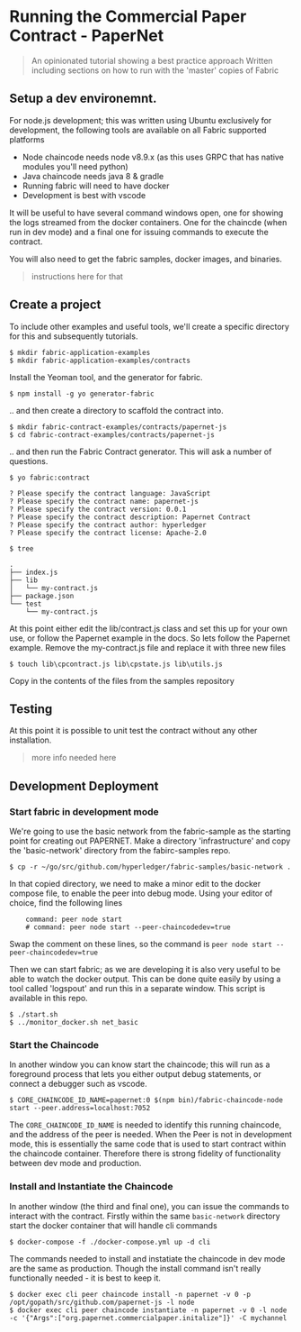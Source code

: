 # Running the Commercial Paper Contract - PaperNet
> An opinionated tutorial showing a best practice approach
> Written including sections on how to run with the 'master' copies of Fabric

## Setup a dev environemnt.

For node.js development; this was written using Ubuntu exclusively for development, the following tools are available on all Fabric supported platforms

- Node chaincode needs node v8.9.x   (as this uses GRPC that has native modules you'll need python)
- Java chaincode needs java 8 & gradle
- Running fabric will need to have docker
- Development is best with vscode

It will be useful to have several command windows open, one for showing the logs streamed from the docker containers. One for the chaincde (when run in dev mode) and a final one for issuing commands to execute the contract.

You will also need to get the fabric samples, docker images, and binaries. 

>  instructions here for that

## Create a project

To include other examples and useful tools, we'll create a specific directory for this and subsequently tutorials. 

```
$ mkdir fabric-application-examples
$ mkdir fabric-application-examples/contracts
```

Install the Yeoman tool, and the generator for fabric.

```
$ npm install -g yo generator-fabric
```

.. and then create a directory to scaffold the contract into. 

```
$ mkdir fabric-contract-examples/contracts/papernet-js
$ cd fabric-contract-examples/contracts/papernet-js
```

.. and then run the Fabric Contract generator.  This will ask a number of questions.

```
$ yo fabric:contract   

? Please specify the contract language: JavaScript
? Please specify the contract name: papernet-js
? Please specify the contract version: 0.0.1
? Please specify the contract description: Papernet Contract
? Please specify the contract author: hyperledger
? Please specify the contract license: Apache-2.0

$ tree

.
├── index.js
├── lib
│   └── my-contract.js
├── package.json
└── test
    └── my-contract.js

```

At this point either edit the lib/contract.js class and set this up for your own use, or follow the Papernet example in the docs.
So lets follow the Papernet example. Remove the my-contract.js file and replace it with three new files

```
$ touch lib\cpcontract.js lib\cpstate.js lib\utils.js 
```

Copy in the contents of the files from the samples repository

## Testing

At this point it is possible to unit test the contract without any other installation.

> more info needed here

## Development Deployment

### Start fabric in development mode

We're going to use the basic network from the fabric-sample as the starting point for creating out PAPERNET.
Make a directory 'infrastructure' and copy the 'basic-network' directory from the fabirc-samples repo.

```
$ cp -r ~/go/src/github.com/hyperledger/fabric-samples/basic-network .   
```

In that copied directory, we need to make a minor edit to the docker compose file, to enable the peer into debug mode. 
Using your editor of choice, find the following lines

```
    command: peer node start 
    # command: peer node start --peer-chaincodedev=true
```

Swap the comment on these lines, so the command is `peer node start --peer-chaincodedev=true`

Then we can start fabric; as we are developing it is also very useful to be able to watch the docker output. This can be done quite easily by using a tool called 'logspout' and run this in a separate window. This script is available in this repo. 

```
$ ./start.sh
$ ../monitor_docker.sh net_basic
```

### Start the Chaincode
In another window you can know start the chaincode; this will run as a foreground process that lets you either output debug statements, or connect a debugger such as vscode.

```
$ CORE_CHAINCODE_ID_NAME=papernet:0 $(npm bin)/fabric-chaincode-node start --peer.address=localhost:7052
```

The `CORE_CHAINCODE_ID_NAME` is needed to identify this running chaincode, and the address of the peer is needed. When the Peer is not in development mode, this is essentially the same code that is used to start contract within the chaincode container. Therefore there is strong fidelity of functionality between dev mode and production. 

### Install and Instantiate the Chaincode

In another window (the third and final one), you can issue the commands to interact with the contract. 
Firstly within the same `basic-network` directory start the docker container that will handle cli commands

```
$ docker-compose -f ./docker-compose.yml up -d cli 
```

The commands needed to install and instatiate the chaincode in dev mode are the same as production. Though the install command isn't really functionally needed - it is best to keep it. 

```
$ docker exec cli peer chaincode install -n papernet -v 0 -p /opt/gopath/src/github.com/papernet-js -l node
$ docker exec cli peer chaincode instantiate -n papernet -v 0 -l node -c '{"Args":["org.papernet.commercialpaper.initalize"]}' -C mychannel
```



